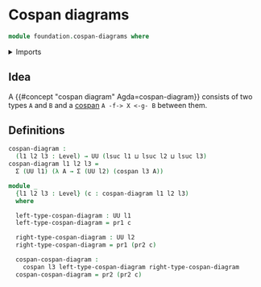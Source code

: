 # Cospan diagrams

```agda
module foundation.cospan-diagrams where
```

<details><summary>Imports</summary>

```agda
open import foundation.cospans
open import foundation.dependent-pair-types
open import foundation.universe-levels
```

</details>

## Idea

A {{#concept "cospan diagram" Agda=cospan-diagram}} consists of two types `A`
and `B` and a [cospan](foundation.cospans.md) `A -f-> X <-g- B` between them.

## Definitions

```agda
cospan-diagram :
  (l1 l2 l3 : Level) → UU (lsuc l1 ⊔ lsuc l2 ⊔ lsuc l3)
cospan-diagram l1 l2 l3 =
  Σ (UU l1) (λ A → Σ (UU l2) (cospan l3 A))

module _
  {l1 l2 l3 : Level} (c : cospan-diagram l1 l2 l3)
  where

  left-type-cospan-diagram : UU l1
  left-type-cospan-diagram = pr1 c

  right-type-cospan-diagram : UU l2
  right-type-cospan-diagram = pr1 (pr2 c)

  cospan-cospan-diagram :
    cospan l3 left-type-cospan-diagram right-type-cospan-diagram
  cospan-cospan-diagram = pr2 (pr2 c)
```
